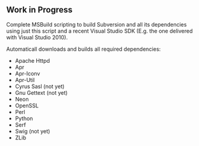 ## Work in Progress ##

Complete MSBuild scripting to build Subversion and all its
dependencies using just this script and a recent Visual Studio SDK (E.g. the one delivered with Visual Studio 2010).

Automaticall downloads and builds all required dependencies:
  * Apache Httpd
  * Apr
  * Apr-Iconv
  * Apr-Util
  * Cyrus Sasl (not yet)
  * Gnu Gettext (not yet)
  * Neon
  * OpenSSL
  * Perl
  * Python
  * Serf
  * Swig (not yet)
  * ZLib